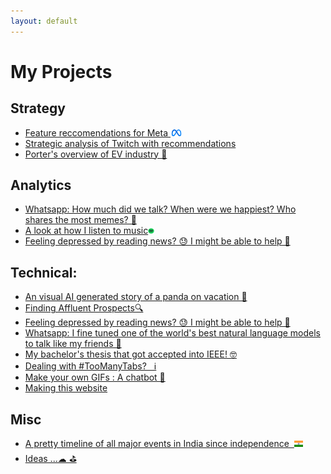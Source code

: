```yaml
---
layout: default
---
```

# My Projects
## Strategy
* [Feature reccomendations for Meta <img src="misc_images\meta.png" width="4%">](meta_sync_comm)<br>
* [Strategic analysis of Twitch with recommendations](marshall_projects/twitch_strategy_analysis)<br>
* [Porter's overview of EV industry 🚙](marshall_projects/ev_strat)

## Analytics
* [Whatsapp: How much did we talk? When were we happiest? Who shares the most memes? 📲](whatsapp_analytics.html)<br>
* [A look at how I listen to music](myspotify.html)<img src="misc_images\spotify.png" width="2%"><br>
* [Feeling depressed by reading news? 😓 I might be able to help 📰](news_negativity.html)<br>

## Technical:
* [An visual AI generated story of a panda on vacation 🐼](dalle_story.md)<br>
* [Finding Affluent Prospects🔍](stalking_anewlevel.html)<br>
* [Feeling depressed by reading news? 😓 I might be able to help 📰](news_negativity.html)<br>
* [Whatsapp: I fine tuned one of the world's best natural language models to talk like my friends 📲](gpt2Whatsapp.md)<br>
* [My bachelor's thesis that got accepted into IEEE! 🤓](ieee_discover.html)<br>
* [Dealing with #TooManyTabs?  &nbsp; ℹ](depthsearch.html)<br>
* [Make your own GIFs : A chatbot 📲](gifgenerator.html)<br>
* [Making this website](thiswebsite.html)<br>

## Misc
* [A pretty timeline of all major events in India since independence  &nbsp;](india_cplp_timeline.html)<img src="/images/Flag_of_India.svg" width="3%"><br>
* [Ideas ...☁ ⛳](project_ideas)


<br>
<!-- * [](.md) -->